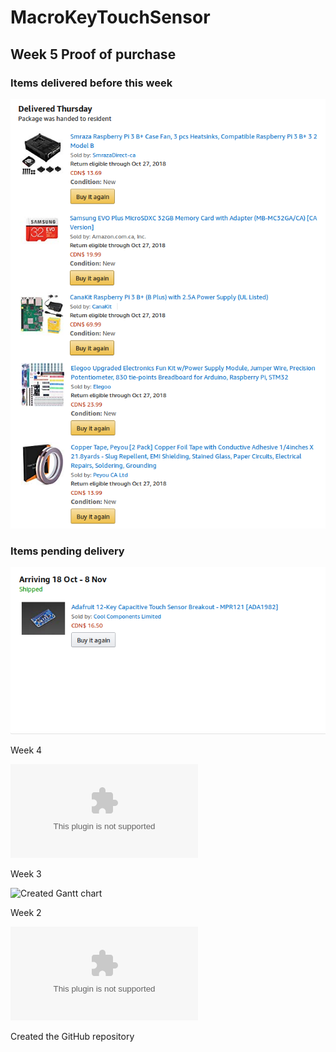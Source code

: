 MacroKeyTouchSensor
===============

Week 5 Proof of purchase
-------------
### Items delivered before this week
![Items delivered before this week](index_src/Delivered_priorWk5.png)

### Items pending delivery
![Items still on its way](index_src/Pending_priorWk5.png)

Week 4 

![Created budget document](Documentation/JonasGamao_N01198081_budget.xlsx)

Week 3

![Created Gantt chart](Documentation/Gantt.gan)

Week 2

![Created Proposal Content](Documentation/ProposalContentJonasGamao.xlsx)

Created the GitHub repository